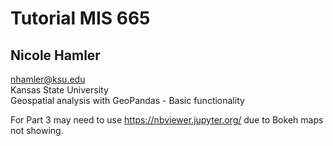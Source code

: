 # Tutorial MIS 665
## Nicole Hamler
nhamler@ksu.edu </br>
Kansas State University </br>
Geospatial analysis with GeoPandas - Basic functionality

For Part 3 may need to use https://nbviewer.jupyter.org/ due to Bokeh maps not showing. 
